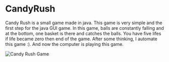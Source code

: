 # CandyRush
Candy Rush is a small game made in java. This game is very simple and the first step for the java GUI game. In this game, balls are constantly falling and at the bottom, one basket is there and catches the balls. You have five lifes if life became zero then end of the game. After some thinking, I automate this game :). And now the computer is playing this game.

![Candy Rush Game](https://user-images.githubusercontent.com/55116730/96139230-43725780-0f1c-11eb-87f1-434a3bd432a9.gif)
